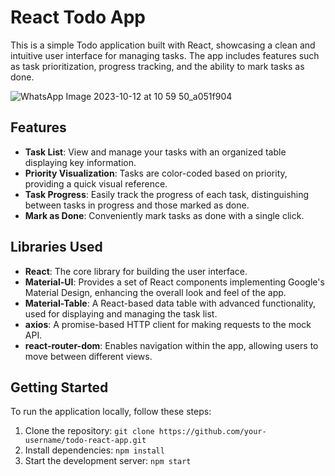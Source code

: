 # React Todo App

This is a simple Todo application built with React, showcasing a clean and intuitive user interface for managing tasks. The app includes features such as task prioritization, progress tracking, and the ability to mark tasks as done.

![WhatsApp Image 2023-10-12 at 10 59 50_a051f904](https://github.com/01dinu/todo-app/assets/90330425/801037b8-7fcf-48be-8f49-361950274705)


## Features

- **Task List**: View and manage your tasks with an organized table displaying key information.
- **Priority Visualization**: Tasks are color-coded based on priority, providing a quick visual reference.
- **Task Progress**: Easily track the progress of each task, distinguishing between tasks in progress and those marked as done.
- **Mark as Done**: Conveniently mark tasks as done with a single click.

## Libraries Used

- **React**: The core library for building the user interface.
- **Material-UI**: Provides a set of React components implementing Google's Material Design, enhancing the overall look and feel of the app.
- **Material-Table**: A React-based data table with advanced functionality, used for displaying and managing the task list.
- **axios**: A promise-based HTTP client for making requests to the mock API.
- **react-router-dom**: Enables navigation within the app, allowing users to move between different views.

## Getting Started

To run the application locally, follow these steps:

1. Clone the repository: `git clone https://github.com/your-username/todo-react-app.git`
2. Install dependencies: `npm install`
3. Start the development server: `npm start`




